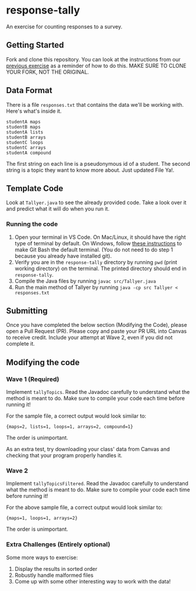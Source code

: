 # response-tally

An exercise for counting responses to a survey.

## Getting Started

Fork and clone this repository. You can look at the instructions from our [previous exercise](https://github.com/auberonedu/github-intro) as a reminder of how to do this. MAKE SURE TO CLONE YOUR FORK, NOT THE ORIGINAL.

## Data Format

There is a file `responses.txt` that contains the data we'll be working with. Here's what's inside it.

```
studentA maps
studentB maps
studentA lists
studentB arrays
studentC loops
studentC arrays
studentA compound
```

The first string on each line is a pseudonymous id of a student. The second string is a topic they want to know more about. Just updated File Ya!.

## Template Code

Look at `Tallyer.java` to see the already provided code. Take a look over it and predict what it will do when you run it.

### Running the code

1. Open your terminal in VS Code. On Mac/Linux, it should have the right type of terminal by default. On Windows, follow [these instructions](https://stackoverflow.com/questions/42606837/how-do-i-use-bash-on-windows-from-the-visual-studio-code-integrated-terminal) to make Git Bash the default terminal. (You do not need to do step 1 because you already have installed git).
1. Verify you are in the `response-tally` directory by running `pwd` (print working directory) on the terminal. The printed directory should end in `response-tally`.
1. Compile the Java files by running `javac src/Tallyer.java`
1. Run the main method of Tallyer by running `java -cp src Tallyer < responses.txt`

## Submitting

Once you have completed the below section (Modifying the Code), please open a Pull Request (PR). Please copy and paste your PR URL into Canvas to receive credit. Include your attempt at Wave 2, even if you did not complete it.

## Modifying the code

### Wave 1 (Required)

Implement `tallyTopics`. Read the Javadoc carefully to understand what the method is meant to do. Make sure to compile your code each time before running it!

For the sample file, a correct output would look similar to:

```
{maps=2, lists=1, loops=1, arrays=2, compound=1}
```

The order is unimportant.

As an extra test, try downloading your class' data from Canvas and checking that your program properly handles it.

### Wave 2

Implement `tallyTopicsFiltered`. Read the Javadoc carefully to understand what the method is meant to do. Make sure to compile your code each time before running it!

For the above sample file, a correct output would look similar to:

```
{maps=1, loops=1, arrays=2}
```

The order is unimportant.

### Extra Challenges (Entirely optional)

Some more ways to exercise:

1. Display the results in sorted order
1. Robustly handle malformed files
1. Come up with some other interesting way to work with the data!
